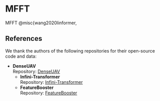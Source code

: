 # MFFT
MFFT
@misc{wang2020linformer,


## References
We thank the authors of the following repositories for their open-source code and data:

- **DenseUAV**  
  Repository: [DenseUAV](https://github.com/gmberton/datasets_vg)
  - **Infini-Transformer**  
  Repository: [Infini-Transformer](https://github.com/dingo-actual/infini-transformer/tree/main)
  - **FeatureBooster**  
  Repository: [FeatureBooster](https://github.com/SJTU-ViSYS/FeatureBooster)  


